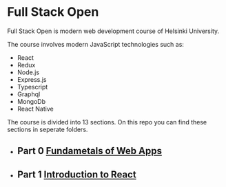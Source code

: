# Full Stack Open

Full Stack Open is modern web development course of Helsinki University.

The course involves modern JavaScript technologies such as:

- React
- Redux
- Node.js
- Express.js
- Typescript
- Graphql
- MongoDb
- React Native

The course is divided into 13 sections. On this repo you can find these sections in seperate folders.

- ## Part 0 [Fundametals of Web Apps](https://github.com/erencataltepe/fullstackopen/tree/main/part0)
- ## Part 1 [Introduction to React](https://github.com/erencataltepe/fullstackopen/tree/main/part1)
